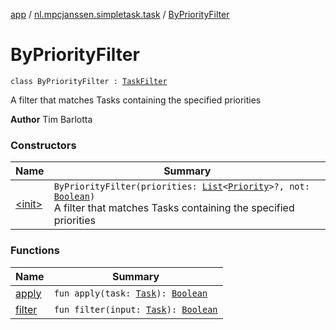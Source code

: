 [app](../../index.md) / [nl.mpcjanssen.simpletask.task](../index.md) / [ByPriorityFilter](.)

# ByPriorityFilter

`class ByPriorityFilter : `[`TaskFilter`](../-task-filter/index.md)

A filter that matches Tasks containing the specified priorities

**Author**
Tim Barlotta

### Constructors

| Name | Summary |
|---|---|
| [&lt;init&gt;](-init-.md) | `ByPriorityFilter(priorities: `[`List`](https://kotlinlang.org/api/latest/jvm/stdlib/kotlin.collections/-list/index.html)`<`[`Priority`](../-priority/index.md)`>?, not: `[`Boolean`](https://kotlinlang.org/api/latest/jvm/stdlib/kotlin/-boolean/index.html)`)`<br>A filter that matches Tasks containing the specified priorities |

### Functions

| Name | Summary |
|---|---|
| [apply](apply.md) | `fun apply(task: `[`Task`](../-task/index.md)`): `[`Boolean`](https://kotlinlang.org/api/latest/jvm/stdlib/kotlin/-boolean/index.html) |
| [filter](filter.md) | `fun filter(input: `[`Task`](../-task/index.md)`): `[`Boolean`](https://kotlinlang.org/api/latest/jvm/stdlib/kotlin/-boolean/index.html) |
